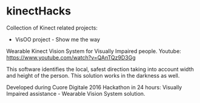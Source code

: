 # kinectHacks

Collection of Kinect related projects:

- VisOO project - Show me the way

Wearable Kinect Vision System for Visually Impaired people. 
Youtube: https://www.youtube.com/watch?v=QAnTQz9D3Gg

This software identifies the local, safest direction taking into account width and height of the person. This solution works in the darkness as well.


Developed during Cuore Digitale 2016 Hackathon in 24 hours:
Visually Impaired assistance - Wearable Vision System solution.
